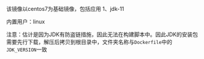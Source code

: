 该镜像以centos7为基础镜像，包括应用
1、jdk-11

内置用户：linux

注意：估计是因为JDK有防盗链措施，因此无法在构建脚本中。因此JDK的安装包需要先行下载，解压后拷贝到根目录中，文件夹名称与`Dockerfile`中的`JDK_VERSION`一致